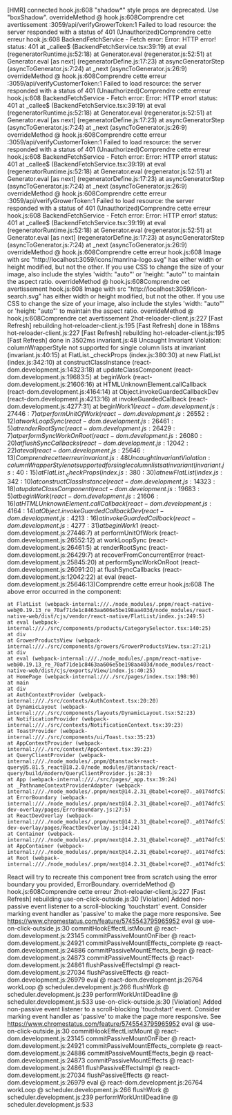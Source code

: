 [HMR] connected
hook.js:608 "shadow*" style props are deprecated. Use "boxShadow".
overrideMethod @ hook.js:608Comprendre cet avertissement
:3059/api/verifyGrowerToken:1  Failed to load resource: the server responded with a status of 401 (Unauthorized)Comprendre cette erreur
hook.js:608 BackendFetchService - Fetch error: Error: HTTP error! status: 401
    at _callee$ (BackendFetchService.tsx:39:19)
    at eval (regeneratorRuntime.js:52:18)
    at Generator.eval (regenerator.js:52:51)
    at Generator.eval [as next] (regeneratorDefine.js:17:23)
    at asyncGeneratorStep (asyncToGenerator.js:7:24)
    at _next (asyncToGenerator.js:26:9)
overrideMethod @ hook.js:608Comprendre cette erreur
:3059/api/verifyCustomerToken:1  Failed to load resource: the server responded with a status of 401 (Unauthorized)Comprendre cette erreur
hook.js:608 BackendFetchService - Fetch error: Error: HTTP error! status: 401
    at _callee$ (BackendFetchService.tsx:39:19)
    at eval (regeneratorRuntime.js:52:18)
    at Generator.eval (regenerator.js:52:51)
    at Generator.eval [as next] (regeneratorDefine.js:17:23)
    at asyncGeneratorStep (asyncToGenerator.js:7:24)
    at _next (asyncToGenerator.js:26:9)
overrideMethod @ hook.js:608Comprendre cette erreur
:3059/api/verifyCustomerToken:1  Failed to load resource: the server responded with a status of 401 (Unauthorized)Comprendre cette erreur
hook.js:608 BackendFetchService - Fetch error: Error: HTTP error! status: 401
    at _callee$ (BackendFetchService.tsx:39:19)
    at eval (regeneratorRuntime.js:52:18)
    at Generator.eval (regenerator.js:52:51)
    at Generator.eval [as next] (regeneratorDefine.js:17:23)
    at asyncGeneratorStep (asyncToGenerator.js:7:24)
    at _next (asyncToGenerator.js:26:9)
overrideMethod @ hook.js:608Comprendre cette erreur
:3059/api/verifyGrowerToken:1  Failed to load resource: the server responded with a status of 401 (Unauthorized)Comprendre cette erreur
hook.js:608 BackendFetchService - Fetch error: Error: HTTP error! status: 401
    at _callee$ (BackendFetchService.tsx:39:19)
    at eval (regeneratorRuntime.js:52:18)
    at Generator.eval (regenerator.js:52:51)
    at Generator.eval [as next] (regeneratorDefine.js:17:23)
    at asyncGeneratorStep (asyncToGenerator.js:7:24)
    at _next (asyncToGenerator.js:26:9)
overrideMethod @ hook.js:608Comprendre cette erreur
hook.js:608 Image with src "http://localhost:3059/icons/manrina-logo.svg" has either width or height modified, but not the other. If you use CSS to change the size of your image, also include the styles 'width: "auto"' or 'height: "auto"' to maintain the aspect ratio.
overrideMethod @ hook.js:608Comprendre cet avertissement
hook.js:608 Image with src "http://localhost:3059/icon-search.svg" has either width or height modified, but not the other. If you use CSS to change the size of your image, also include the styles 'width: "auto"' or 'height: "auto"' to maintain the aspect ratio.
overrideMethod @ hook.js:608Comprendre cet avertissement
2hot-reloader-client.js:227 [Fast Refresh] rebuilding
hot-reloader-client.js:195 [Fast Refresh] done in 188ms
hot-reloader-client.js:227 [Fast Refresh] rebuilding
hot-reloader-client.js:195 [Fast Refresh] done in 3502ms
invariant.js:48 Uncaught Invariant Violation: columnWrapperStyle not supported for single column lists
    at invariant (invariant.js:40:15)
    at FlatList._checkProps (index.js:380:30)
    at new FlatList (index.js:342:10)
    at constructClassInstance (react-dom.development.js:14323:18)
    at updateClassComponent (react-dom.development.js:19683:5)
    at beginWork (react-dom.development.js:21606:16)
    at HTMLUnknownElement.callCallback (react-dom.development.js:4164:14)
    at Object.invokeGuardedCallbackDev (react-dom.development.js:4213:16)
    at invokeGuardedCallback (react-dom.development.js:4277:31)
    at beginWork$1 (react-dom.development.js:27446:7)
    at performUnitOfWork (react-dom.development.js:26552:12)
    at workLoopSync (react-dom.development.js:26461:5)
    at renderRootSync (react-dom.development.js:26429:7)
    at performSyncWorkOnRoot (react-dom.development.js:26080:20)
    at flushSyncCallbacks (react-dom.development.js:12042:22)
    at eval (react-dom.development.js:25646:13)Comprendre cette erreur
invariant.js:48 Uncaught Invariant Violation: columnWrapperStyle not supported for single column lists
    at invariant (invariant.js:40:15)
    at FlatList._checkProps (index.js:380:30)
    at new FlatList (index.js:342:10)
    at constructClassInstance (react-dom.development.js:14323:18)
    at updateClassComponent (react-dom.development.js:19683:5)
    at beginWork (react-dom.development.js:21606:16)
    at HTMLUnknownElement.callCallback (react-dom.development.js:4164:14)
    at Object.invokeGuardedCallbackDev (react-dom.development.js:4213:16)
    at invokeGuardedCallback (react-dom.development.js:4277:31)
    at beginWork$1 (react-dom.development.js:27446:7)
    at performUnitOfWork (react-dom.development.js:26552:12)
    at workLoopSync (react-dom.development.js:26461:5)
    at renderRootSync (react-dom.development.js:26429:7)
    at recoverFromConcurrentError (react-dom.development.js:25845:20)
    at performSyncWorkOnRoot (react-dom.development.js:26091:20)
    at flushSyncCallbacks (react-dom.development.js:12042:22)
    at eval (react-dom.development.js:25646:13)Comprendre cette erreur
hook.js:608 The above error occurred in the <FlatList> component:

    at FlatList (webpack-internal:///./node_modules/.pnpm/react-native-web@0.19.13_re_70af71de1c8463aa606e5be198aa403d/node_modules/react-native-web/dist/cjs/vendor/react-native/FlatList/index.js:249:5)
    at eval (webpack-internal:///./src/components/products/CategorySelector.tsx:140:25)
    at div
    at GrowerProductsView (webpack-internal:///./src/components/growers/GrowerProductsView.tsx:27:21)
    at div
    at eval (webpack-internal:///./node_modules/.pnpm/react-native-web@0.19.13_re_70af71de1c8463aa606e5be198aa403d/node_modules/react-native-web/dist/cjs/exports/View/index.js:40:25)
    at HomePage (webpack-internal:///./src/pages/index.tsx:198:90)
    at main
    at div
    at AuthContextProvider (webpack-internal:///./src/contexts/AuthContext.tsx:20:20)
    at DynamicLayout (webpack-internal:///./src/components/layouts/DynamicLayout.tsx:52:23)
    at NotificationProvider (webpack-internal:///./src/contexts/NotificationContext.tsx:39:23)
    at ToastProvider (webpack-internal:///./src/components/ui/Toast.tsx:35:23)
    at AppContextProvider (webpack-internal:///./src/context/AppContext.tsx:39:23)
    at QueryClientProvider (webpack-internal:///./node_modules/.pnpm/@tanstack+react-query@5.81.5_react@18.2.0/node_modules/@tanstack/react-query/build/modern/QueryClientProvider.js:28:3)
    at App (webpack-internal:///./src/pages/_app.tsx:39:24)
    at _PathnameContextProviderAdapter (webpack-internal:///./node_modules/.pnpm/next@14.2.31_@babel+core@7._a0174dfc53bb6ddc966d9d4bbc2917c2/node_modules/next/dist/shared/lib/router/adapters.js:87:24)
    at ErrorBoundary (webpack-internal:///./node_modules/.pnpm/next@14.2.31_@babel+core@7._a0174dfc53bb6ddc966d9d4bbc2917c2/node_modules/next/dist/client/components/react-dev-overlay/pages/ErrorBoundary.js:27:5)
    at ReactDevOverlay (webpack-internal:///./node_modules/.pnpm/next@14.2.31_@babel+core@7._a0174dfc53bb6ddc966d9d4bbc2917c2/node_modules/next/dist/client/components/react-dev-overlay/pages/ReactDevOverlay.js:34:24)
    at Container (webpack-internal:///./node_modules/.pnpm/next@14.2.31_@babel+core@7._a0174dfc53bb6ddc966d9d4bbc2917c2/node_modules/next/dist/client/index.js:99:5)
    at AppContainer (webpack-internal:///./node_modules/.pnpm/next@14.2.31_@babel+core@7._a0174dfc53bb6ddc966d9d4bbc2917c2/node_modules/next/dist/client/index.js:243:24)
    at Root (webpack-internal:///./node_modules/.pnpm/next@14.2.31_@babel+core@7._a0174dfc53bb6ddc966d9d4bbc2917c2/node_modules/next/dist/client/index.js:487:25)

React will try to recreate this component tree from scratch using the error boundary you provided, ErrorBoundary.
overrideMethod @ hook.js:608Comprendre cette erreur
2hot-reloader-client.js:227 [Fast Refresh] rebuilding
use-on-click-outside.js:30 [Violation] Added non-passive event listener to a scroll-blocking 'touchstart' event. Consider marking event handler as 'passive' to make the page more responsive. See https://www.chromestatus.com/feature/5745543795965952
eval @ use-on-click-outside.js:30
commitHookEffectListMount @ react-dom.development.js:23145
commitPassiveMountOnFiber @ react-dom.development.js:24921
commitPassiveMountEffects_complete @ react-dom.development.js:24886
commitPassiveMountEffects_begin @ react-dom.development.js:24873
commitPassiveMountEffects @ react-dom.development.js:24861
flushPassiveEffectsImpl @ react-dom.development.js:27034
flushPassiveEffects @ react-dom.development.js:26979
eval @ react-dom.development.js:26764
workLoop @ scheduler.development.js:266
flushWork @ scheduler.development.js:239
performWorkUntilDeadline @ scheduler.development.js:533
use-on-click-outside.js:30 [Violation] Added non-passive event listener to a scroll-blocking 'touchstart' event. Consider marking event handler as 'passive' to make the page more responsive. See https://www.chromestatus.com/feature/5745543795965952
eval @ use-on-click-outside.js:30
commitHookEffectListMount @ react-dom.development.js:23145
commitPassiveMountOnFiber @ react-dom.development.js:24921
commitPassiveMountEffects_complete @ react-dom.development.js:24886
commitPassiveMountEffects_begin @ react-dom.development.js:24873
commitPassiveMountEffects @ react-dom.development.js:24861
flushPassiveEffectsImpl @ react-dom.development.js:27034
flushPassiveEffects @ react-dom.development.js:26979
eval @ react-dom.development.js:26764
workLoop @ scheduler.development.js:266
flushWork @ scheduler.development.js:239
performWorkUntilDeadline @ scheduler.development.js:533